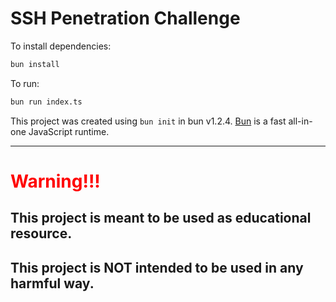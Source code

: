 # SSH Penetration Challenge

To install dependencies:

```bash
bun install
```

To run:

```bash
bun run index.ts
```

This project was created using `bun init` in bun v1.2.4. [Bun](https://bun.sh) is a fast all-in-one JavaScript runtime.

<hr>

# <span style="color:red">Warning!!!</span>
## This project is meant to be used as educational resource.
## This project is NOT intended to be used in any harmful way.